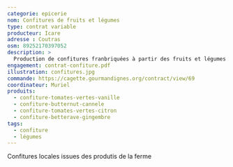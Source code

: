 ```yaml
---
categorie: epicerie
nom: Confitures de fruits et légumes
type: contrat variable
producteur: Icare
adresse : Coutras
osm: 89252170397052
description: >
  Production de confitures franbriquées à partir des fruits et légumes de l'exploitation
engagement: contrat-confiture.pdf
illustration: confitures.jpg
commande: https://cagette.gourmandignes.org/contract/view/69
coordinateur: Muriel
produits:
  - confiture-tomates-vertes-vanille
  - confiture-butternut-cannele
  - confiture-tomates-vertes-citron
  - confiture-betterave-gingembre
tags:
  - confiture
  - légumes
---
```


Confitures locales issues des produtis de la ferme